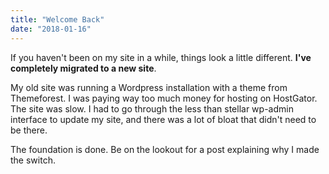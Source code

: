 ```yaml
---
title: "Welcome Back"
date: "2018-01-16"
---
```


If you haven't been on my site in a while, things look a little different. **I've completely migrated to a new site**. 

My old site was running a Wordpress installation with a theme from Themeforest. I was paying way too much money for hosting on HostGator. The site was slow. I had to go through the less than stellar wp-admin interface to update my site, and there was a lot of bloat that didn't need to be there. 

The foundation is done. Be on the lookout for a post explaining why I made the switch.